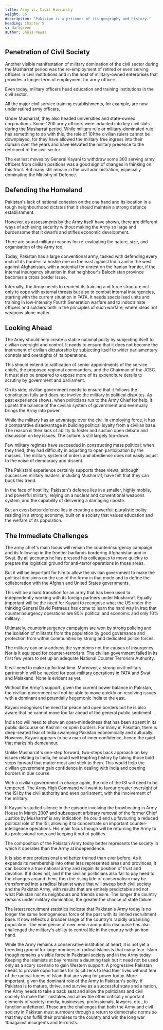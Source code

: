 ```yaml
---
title: Army vs. Civil Hierarchy
weight: 36
description: "Pakistan is a prisoner of its geography and history."
heading: Chapter 5
c: darkgreen
author: Shuja Nawaz
---
```




## Penetration of Civil Society

Another visible manifestation of military domination of the civil
sector during the Musharraf period was the re-employment of retired or
even serving officers in civil institutions and in the host of military-owned
enterprises that provides a longer term of employment for army officers. 

Even today, military officers head education and training institutions in the civil
sector. 

All the major civil service training establishments, for example, are now under retired army officers. 

Under Musharraf, they also headed universities and state-owned corporations. Some 1200 army officers were inducted into key civil slots during the Musharraf period. While military rule or military-dominated rule has something to do with this, the role of 101the civilian rulers cannot be downplayed, for they have allowed the military free ingress into their domain over the years and have elevated the military presence to the detriment of the civil sector. 

The earliest moves by General Kayani to withdraw some 300 serving army officers from civilian positions was a good sign of changes in thinking on this front. But many still remain in the civil administration, especially dominating the Ministry of Defence.


## Defending the Homeland

Pakistan's lack of national cohesion on the one hand and its location
in a tough neighbourhood dictates that it should maintain a strong defence
establishment. 

However, as assessments by the Army itself have shown, there are different ways of achieving security without making the Army so large and burdensome that it dwarfs and stifles economic development. 

There are sound military reasons for re-evaluating the nature, size, and
organisation of the Army too.

Today, Pakistan has a large conventional army, tasked with defending every inch of its borders: a hostile one on the east against India and in the west against Afghanistan, with a potential for unrest on the Iranian frontier, if the internal insurgency situation in that neighbour's Balochistan province becomes a cross border issue. 

Internally, the Army needs to reorient its training and force structure not only to cope with external threats but also to combat internal insurgencies, starting with the current situation in FATA. It needs specialised units and training in low-intensity Fourth Generation warfare and to indoctrinate officers and soldiers both in the principles of such warfare, where ideas not weapons alone matter.


## Looking Ahead

The Army should help create a stable national polity by subjecting itself to civilian oversight and control. It needs to ensure that it does not become the instrument of civilian dictatorship by subjecting itself to wider parliamentary controls and oversights of its operations.

This should extend to ratification of senior appointments of the service chiefs, the proposed regional commanders, and the Chairman of the JCSC. It must also be prepared to expose more of its expenditure details to scrutiny by government and parliament.

On its side, civilian government needs to ensure that it follows the constitution fully and does not involve the military in political disputes. As past experience shows, when politicians run to the Army Chief for help, it upsets the balance of the civilian system of government and eventually brings the Army into power.

While the military has an advantage over the civil in employing force, it has a comparative disadvantage in building political loyalty from a civilian base. The reason is their lack of ability to foster and sustain open debate and discussion on key issues. The culture is still largely top-down.

Few military regimes have succeeded in constructing mass political; when they tried, they had difficulty in adjusting to open participation by the masses. The military system of orders and obedience does not easily adjust to the noise of democracy and dissent.

The Pakistani experience certainly supports these views, although successive military leaders, including Musharraf, have felt that they can buck this trend.

In the face of hostility, Pakistan's defence lies in a smaller, highly mobile, and powerful military, relying on a nuclear and conventional weapons system, and the capability of delivering a damaging riposte. 

But an even better defence lies in creating a powerful, pluralistic polity residing
in a strong economy, built on a society that values education and the welfare of its population.


## The Immediate Challenges

<!-- In the near term, the Army Chief, General Kayani, and his commanders
will face a number of challenges, not least of which is the constant tussle for
power at the centre between the coalition government headed by President
Asif Ali Zardari and the main opposition of Mr Sharif. -->

The army chief's main focus will remain the counterinsurgency campaign and its follow-up in the frontier badlands bordering Afghanistan and in Swat. By all accounts he has pressed his colleagues to move quickly to prepare the logistical ground for anti-terror operations in those areas. 

But it will be important for him to allow the civilian government to make the political decisions on the use of the Army in that mode and to define the collaboration with the Afghan and United States governments. 

This will be a hard transition for an army that has been used to independently working with its foreign partners under Musharraf. Equally important will be the need for Kayani to recognise what the US under the thinking General David Petraeus has come to learn the hard way in Iraq that
counterinsurgency operations are 90% political and economic and only 10% military.

Ultimately, counterinsurgency campaigns are won by strong policing and the isolation of militants from the population by good governance and protection from within communities by strong and dedicated police forces. 

The military can only address the symptoms not the causes of insurgency. Nor is it equipped for counter-terrorism. The civilian government failed in its first few years to set up an adequate National Counter Terrorism Authority. 

It will need to make up for lost time. Moreover, a strong civil-military partnership will be needed for post-military operations in FATA and Swat and Malakand. None is evident as yet.

Without the Army's support, given the current power balance in Pakistan, the civilian government will not be able to move quickly on resolving issues with a dominant and potentially hegemonic India to the east. 

Kayani recognises the need for peace and open borders but he is also aware that he cannot move too far ahead of the general public sentiment. 

India too will need to show an open-mindedness that has been absent in its public discourse on Kashmir or open borders. For many in Pakistan, there is deep-seated fear of India swamping Pakistan economically and culturally. However, Kayani appears to be a man of inner confidence,
hence the quiet that marks his demeanour. 

Unlike Musharraf's one-step forward, two-steps back approach on key issues relating to India, he could well leapfrog history by taking those bold steps forward that matter most and stick to them. This would help the civilian government gain confidence in dealing with India and opening borders in due course.

With a civilian government in charge again, the role of the ISI will need to be tempered. The Army High Command will want to favour greater oversight of the ISI by the civil authority and even parliament, with the involvement of the military.

If Kayani's studied silence in the episode involving the browbeating in Army House in March 2007 and subsequent arbitrary removal of the former Chief Justice by Musharraf is any indication, he could end up favouring a reduced political role of the ISI, allowing it to concentrate on important counter-intelligence operations. His main focus though will be returning the Army to its professional roots and keeping it out of politics.

The composition of the Pakistan Army today better represents the society in which it operates than the Army at independence. 

It is also more professional and better trained than ever before. As it expands its membership into other less represented areas and provinces, it can become a true national army and regain its position of trust and devotion. If it does not, and if the civilian politicians also fail to pay heed to the changes around them, then the rising tide of conservatism may be transformed into a radical Islamist wave that will sweep both civil society and the Pakistan Army, with results that are entirely predictable and not what Pakistan nor its neighbours and friends desire. The longer the country remains under military domination, the greater the chance of state failure. 

The latest recruitment statistics indicate that Pakistan's Army today is no longer the same homogeneous force of the past with its limited recruitment base. It now reflects a broader range of the country's rapidly urbanising population. The emergence of new media and public discourse
has also challenged the military's ability to control life in the country with
an iron hand.

While the Army remains a conservative institution at heart, it is not yet
a breeding ground for large numbers of radical Islamists that many fear. Islam
though remains a visible force in Pakistani society and in the Army today.
Keeping the Islamists at bay remains a daunting task but it need not be used
only as a scary scenario to gain Western support. A progressive Pakistan
needs to provide opportunities for its citizens to lead their lives without fear
of the radical forces of Islam that are vying for power today.
More important, given the dominant role of the Army in Pakistan's
polity, if Pakistan is to mature, thrive, and survive as a successful state and a
nation, the Army needs to take a back seat and allow the politicians and civil
society to make their mistakes and allow the other critically important
elements of society: media, businesses, professionals, lawyers, etc., to
function unfettered. These are the challenges that both the Army and civil
society in Pakistan must surmount through a return to democratic norms so
that they can fulfill their promises to the country and win the long war
105against insurgents and terrorists.

